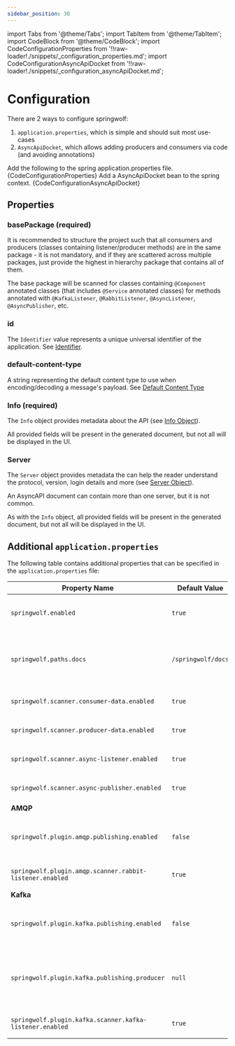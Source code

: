 ```yaml
---
sidebar_position: 30
---
```

import Tabs from '@theme/Tabs';
import TabItem from '@theme/TabItem';
import CodeBlock from '@theme/CodeBlock';
import CodeConfigurationProperties from '!!raw-loader!./snippets/_configuration_properties.md';
import CodeConfigurationAsyncApiDocket from '!!raw-loader!./snippets/_configuration_asyncApiDocket.md';

# Configuration

There are 2 ways to configure springwolf:

1. `application.properties`, which is simple and should suit most use-cases
2. `AsyncApiDocket`, which allows adding producers and consumers via code (and avoiding annotations)

<Tabs>
  <TabItem value="application.properties" label="application.properties" default>
    Add the following to the spring application.properties file.
    <CodeBlock language="properties">{CodeConfigurationProperties}</CodeBlock>
  </TabItem>
  <TabItem value="AsyncApiDocket" label="AsyncApiDocket">
    Add a AsyncApiDocket bean to the spring context.
    <CodeBlock language="java">{CodeConfigurationAsyncApiDocket}</CodeBlock>
  </TabItem>
</Tabs>

## Properties

### basePackage (required)

It is recommended to structure the project such that all consumers and producers (classes containing listener/producer methods) are in the same package - it is not mandatory, and if they are scattered across multiple packages, just provide the highest in hierarchy package that contains all of them.

The base package will be scanned for classes containing `@Component` annotated classes (that includes `@Service` annotated classes) for methods annotated with `@KafkaListener`, `@RabbitListener`, `@AsyncListener`, `@AsyncPublisher`, etc.

### id

The `Identifier` value represents a unique universal identifier of the application. See [Identifier][identifier].

### default-content-type

A string representing the default content type to use when encoding/decoding a message's payload. See [Default Content Type][default-content-type]

### Info (required)

The `Info` object provides metadata about the API (see [Info Object][info]).

All provided fields will be present in the generated document, but not all will be displayed in the UI.

### Server

The `Server` object provides metadata the can help the reader understand the protocol, version, login details and more (see [Server Object][server]).

An AsyncAPI document can contain more than one server, but it is not common.

As with the `Info` object, all provided fields will be present in the generated document, but not all will be displayed in the UI.

## Additional `application.properties`

The following table contains additional properties that can be specified in the `application.properties` file:

| Property Name                                            | Default Value      | Description                                                                                                               |
|----------------------------------------------------------|--------------------|---------------------------------------------------------------------------------------------------------------------------|
| `springwolf.enabled`                                     | `true`             | Allows to enable/disable springwolf at one central place.                                                                 |
| `springwolf.paths.docs`                                  | `/springwolf/docs` | The path of the AsyncAPI document in JSON format. *Note that at the moment the UI will work only with the default value.* |
| `springwolf.scanner.consumer-data.enabled`               | `true`             | Enable scanner to find consumers defined in `AsyncApiDocket`.                                                             |
| `springwolf.scanner.producer-data.enabled`               | `true`             | Enable scanner to find producers defined in `AsyncApiDocket`.                                                             |
| `springwolf.scanner.async-listener.enabled`              | `true`             | Enable scanner to find methods annotated with `@AsyncListener`.                                                           |
| `springwolf.scanner.async-publisher.enabled`             | `true`             | Enable scanner to find methods annotated with `@AsyncPublisher`.                                                          |
| **AMQP**                                                 |                    |                                                                                                                           |
| `springwolf.plugin.amqp.publishing.enabled`              | `false`            | Allow (anyone) to produce amqp messages from the UI. *Note that this has security implications*                           |
| `springwolf.plugin.amqp.scanner.rabbit-listener.enabled` | `true`             | Enable scanner to find methods annotated with `@RabbitListener`.                                                          |
| **Kafka**                                                |                    |                                                                                                                           |
| `springwolf.plugin.kafka.publishing.enabled`             | `false`            | Allow (anyone) to produce kafka messages from the UI. *Note that this has security implications*                          |
| `springwolf.plugin.kafka.publishing.producer`            | `null`             | Configure the kafka producer used to publish messages from the UI. Uses identical parameters as `spring.kafka.producer`   |
| `springwolf.plugin.kafka.scanner.kafka-listener.enabled` | `true`             | Enable scanner to find methods annotated with `@KafkaListener`.                                                           |

[identifier]: https://www.asyncapi.com/docs/reference/specification/v2.0.0#A2SIdString.
[info]: https://www.asyncapi.com/docs/reference/specification/v2.0.0#infoObject.
[server]: https://www.asyncapi.com/docs/reference/specification/v2.0.0#serversObject
[default-content-type]: https://www.asyncapi.com/docs/reference/specification/v2.0.0#defaultContentTypeString